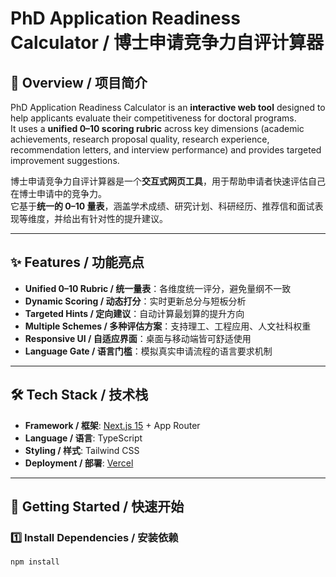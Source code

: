 # PhD Application Readiness Calculator / 博士申请竞争力自评计算器

## 📖 Overview / 项目简介

PhD Application Readiness Calculator is an **interactive web tool** designed to help applicants evaluate their competitiveness for doctoral programs.  
It uses a **unified 0–10 scoring rubric** across key dimensions (academic achievements, research proposal quality, research experience, recommendation letters, and interview performance) and provides targeted improvement suggestions.

博士申请竞争力自评计算器是一个**交互式网页工具**，用于帮助申请者快速评估自己在博士申请中的竞争力。  
它基于**统一的 0–10 量表**，涵盖学术成绩、研究计划、科研经历、推荐信和面试表现等维度，并给出有针对性的提升建议。

---

## ✨ Features / 功能亮点

- **Unified 0–10 Rubric / 统一量表**：各维度统一评分，避免量纲不一致
- **Dynamic Scoring / 动态打分**：实时更新总分与短板分析
- **Targeted Hints / 定向建议**：自动计算最划算的提升方向
- **Multiple Schemes / 多种评估方案**：支持理工、工程应用、人文社科权重
- **Responsive UI / 自适应界面**：桌面与移动端皆可舒适使用
- **Language Gate / 语言门槛**：模拟真实申请流程的语言要求机制

---

## 🛠 Tech Stack / 技术栈

- **Framework / 框架**: [Next.js 15](https://nextjs.org/) + App Router
- **Language / 语言**: TypeScript
- **Styling / 样式**: Tailwind CSS
- **Deployment / 部署**: [Vercel](https://vercel.com/)

---

## 🚀 Getting Started / 快速开始

### 1️⃣ Install Dependencies / 安装依赖
```bash
npm install
